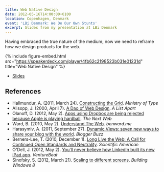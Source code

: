 ```yaml
---
title: Web Native Design
date: 2012-05-16T14:00:00+0100
location: Copenhagen, Denmark
event: 'LBi Denmark: We Do Our Own Stunts'
excerpt: Slides from my presentation at LBi Denmark
---
```

Having embraced the true nature of the medium, now we need to reframe how we design products for the web.

{% include figure-embed.html
  src="https://speakerdeck.com/player/4fb62c2198523b031e01231d"
  title="Web Native Design"
%}

  * [Slides](https://speakerdeck.com/paulrobertlloyd/web-native-design)

## References

  * Hallmundur, A. (2011, March 24). [Constructing the Grid](http://ministryoftype.co.uk/words/article/constructing-the-grid). <cite>Ministry of Type</cite>
  * Allsopp, J. (2000, April 7). [A Dao of Web Design](http://alistapart.com/article/dao). <cite>A List Apart</cite>
  * Olanoff, D. (2012, May 2). [Apps using Dropbox are being rejected because Apple is playing hardball](http://thenextweb.com/apple/2012/05/02/apps-using-dropbox-are-being-rejected-because-apple-is-playing-hardball/). <cite>The Next Web</cite>
  * Ward, B. (2010, May 2). [Understand The Web](https://benward.me/blog/understand-the-web). <cite>benward.me</cite>
  * Harasymiv, A. (2011, September 27). [Dynamic Views: seven new ways to share your blog with the world](http://buzz.blogger.com/2011/09/dynamic-views-seven-new-ways-to-share.html). <cite>Blogger Buzz</cite>
  * Berners-Lee, T. (2010, December 1). [Long Live the Web: A Call for Continued Open Standards and Neutrality](http://www.scientificamerican.com/article/long-live-the-web/). <cite>Scientific American</cite>
  * O'Dell, J. (2012, May 2). [You'll never believe how LinkedIn built its new iPad app](http://venturebeat.com/2012/05/02/linkedin-ipad-app-engineering/). <cite>VentureBeat</cite>
  * Sinofsky, S. (2012, March 21). [Scaling to different screens](https://blogs.msdn.microsoft.com/b8/2012/03/21/scaling-to-different-screens/). <cite>Building Windows 8</cite>
